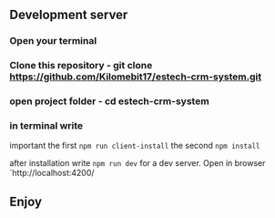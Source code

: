 
## Development server

### Open your terminal
### Clone this repository - git clone https://github.com/Kilomebit17/estech-crm-system.git
### open project folder - cd estech-crm-system
### in terminal write 

important the first `npm run client-install` the second `npm install` 

 after installation write `npm run dev` for a dev server. Open in browser `http://localhost:4200/

## Enjoy
